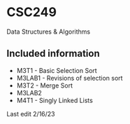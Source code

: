 # CSC249
Data Structures & Algorithms

## Included information
- M3T1 - Basic Selection Sort
- M3LAB1 - Revisions of selection sort
- M3T2 - Merge Sort
- M3LAB2
- M4T1 - Singly Linked Lists

Last edit 2/16/23